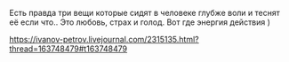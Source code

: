 Есть правда три вещи которые сидят в человеке глубже воли и теснят её если что.. Это любовь, страх и голод. Вот где энергия действия )

https://ivanov-petrov.livejournal.com/2315135.html?thread=163748479#t163748479